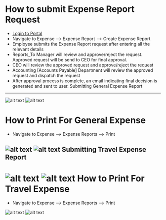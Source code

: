 How to submit Expense Report Request
==========
 - [Login to Portal](../../office/forgot-password.html "Login")
 - Navigate to Expense --> Expense Report --> Create Expense Report
 - Employee submits the Expense Report request after entering all the relevant details
 - Reports_To Manager will review and approve/reject the request. Approved request will be send to CEO for final approval.
 - CEO will review the approved request and approve/reject the request 
 - Accounting [Accounts Payable] Department will review the approved request and dispatch the request
 - After approval process is complete, an email indicating final decision is generated and sent to user.
Submitting General Expense Report
----
![alt text](../../images/expense/general-expense-report.png "Travel Authorization")
![alt text](../../images/expense/submit-general-expense-report.png "Travel Authorization")

How to Print For General Expense
==========
- Navigate to Expense --> Expense Reports --> Print

![alt text](../../images/expense/print-general-expense.png "Check Requisition")
![alt text](../../images/expense/general-expense-print-form.png "Check Requisition")
Submitting Travel Expense Report
----
![alt text](../../images/expense/travel-expense-report.png "Travel Authorization")
![alt text](../../images/expense/submit-travel-expense-report.png "Travel Authorization")
How to Print For Travel Expense
==========
- Navigate to Expense --> Expense Reports --> Print

![alt text](../../images/expense/print-travel-expense.png "Check Requisition")
![alt text](../../images/expense/travel-expense-print-form.png "Check Requisition")